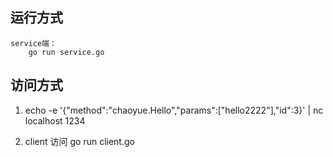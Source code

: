## 运行方式

```
service端：
    go run service.go 
```
## 访问方式
1. echo -e '{"method":"chaoyue.Hello","params":["hello2222"],"id":3}' | nc localhost 1234

2. client 访问
   go run client.go